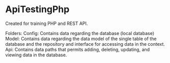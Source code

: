 # ApiTestingPhp

Created for training PHP and REST API.

Folders:
  Config:
    Contains data regarding the database (local database)
  Model: 
    Contains data regarding the data model of the single table of the database and the repository and interface for accessing data in the context.
  Api:
    Contains data paths that permits adding, deleting, updating, and viewing data in the database.
